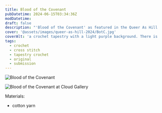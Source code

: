 ```yaml
---
title: Blood of the Covenant
pubDatetime: 2024-06-15T03:34:36Z
modDatetime:
draft: false
description: "'Blood of the Covenant' as featured in the Queer As Hill 2024 Show"
cover: '@assets/images/queer-as-hill-2024/BotC.jpg'
coverAlt: 'a crochet tapestry with a light purple background. There is a scalpel and syringe crossed over each other forming an X. Cross stitched over them is the phrase "BLOOD OF THE COVENANT"'
tags:
  - crochet
  - cross stitch
  - tapestry crochet
  - original
  - submission
---
```


![Blood of the Covenant](@assets/images/queer-as-hill-2024/BotC.jpg)

![Blood of the Covenant at Cloud Gallery](@assets/images/queer-as-hill-2024/BotC-gallery.jpg)

Materials:

- cotton yarn

